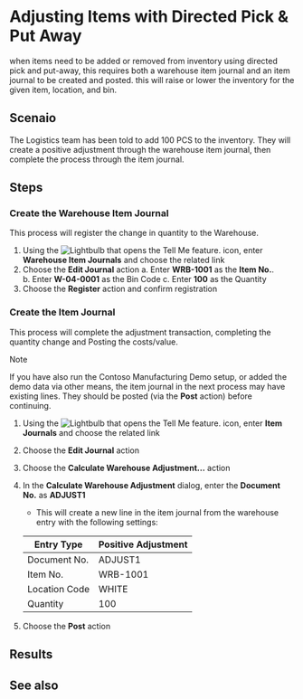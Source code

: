 # Adjusting Items with Directed Pick & Put Away
when items need to be added or removed from inventory using directed pick and put-away, this requires both a warehouse item journal and an item journal to be created and posted. this will raise or lower the inventory for the given item, location, and bin.

## Scenaio
The Logistics team has been told to add 100 PCS to the inventory. They will create a positive adjustment through the warehouse item journal, then complete the process through the item journal.

## Steps

### Create the Warehouse Item Journal
This process will register the change in quantity to the Warehouse.

1.  Using the ![Lightbulb that opens the Tell Me feature.](../../../media/ui-search/search_small.png "Tell me what you want to do") icon, enter **Warehouse Item Journals** and choose the related link
2.  Choose the **Edit Journal** action
    a.  Enter **WRB-1001** as the **Item No.**.  
    b.  Enter **W-04-0001** as the Bin Code
    c.  Enter **100** as the Quantity
3.  Choose the **Register** action and confirm registration

### Create the Item Journal
This process will complete the adjustment transaction, completing the quantity change and Posting the costs/value.

> [!NOTE]
> If you have also run the Contoso Manufacturing Demo setup, or added the demo data via other means, the item journal in the next process may have existing lines. They should be posted (via the **Post** action) before continuing.

1.  Using the ![Lightbulb that opens the Tell Me feature.](../../../media/ui-search/search_small.png "Tell me what you want to do") icon, enter **Item Journals** and choose the related link
2.  Choose the **Edit Journal** action
3.  Choose the **Calculate Warehouse Adjustment...** action
4.  In the **Calculate Warehouse Adjustment** dialog, enter the **Document No.** as **ADJUST1**
	-  This will create a new line in the item journal from the warehouse entry with the following settings:

    | Entry Type | Positive Adjustment |
    |--|--|
    | Document No. | ADJUST1 |
    | Item No. | WRB-1001 |
    | Location Code | WHITE |
    | Quantity | 100 |

5. Choose the **Post** action

## Results

## See also
